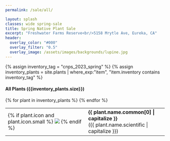 ```yaml
---
permalink: /sale/all/

layout: splash
classes: wide spring-sale
title: Spring Native Plant Sale 
excerpt: "Freshwater Farms Reserve<br/>5158 Mrytle Ave, Eureka, CA"
header:
  overlay_color: "#000"
  overlay_filter: "0.5"
  overlay_image: /assets/images/backgrounds/lupine.jpg
---
```

{% assign inventory_tag = "cnps_2023_spring" %}
{% assign inventory_plants = site.plants | where_exp:"item",
    "item.inventory contains inventory_tag" %}

<div class="hours">
    <h4>All Plants ({{inventory_plants.size}})</h4>
</div>

<table>
{% for plant in inventory_plants %}
<tr>
<td>
{% if plant.icon and plant.icon.small %}
<img src='{{plant.icon.small.url}}' />
{% endif %}
</td>
<td>
<b>{{ plant.name.common[0] | capitalize }}</b>
<br/>
({{ plant.name.scientific | capitalize }})
</td>
</tr>
{% endfor %}
</table>
